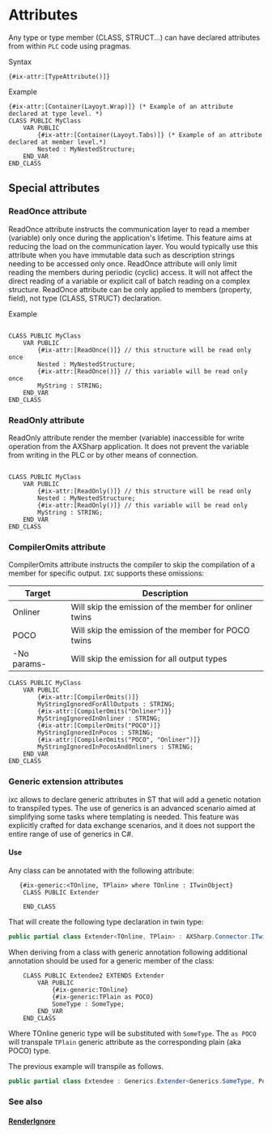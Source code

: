 # Attributes

Any type or type member (CLASS, STRUCT...) can have declared attributes from within `PLC` code using pragmas.

Syntax

~~~ iecst
{#ix-attr:[TypeAttribute()]}
~~~

Example

~~~iecst
{#ix-attr:[Container(Layoyt.Wrap)]} (* Example of an attribute declared at type level. *)
CLASS PUBLIC MyClass
    VAR PUBLIC
        {#ix-attr:[Container(Layoyt.Tabs)]} (* Example of an attribute declared at member level.*)
        Nested : MyNestedStructure;
    END_VAR
END_CLASS
~~~

## Special attributes

### ReadOnce attribute

ReadOnce attribute instructs the communication layer to read a member (variable) only once during the application's lifetime.
This feature aims at reducing the load on the communication layer. You would typically use this attribute when you have immutable data
such as description strings needing to be accessed only once.
ReadOnce attribute will only limit reading the members during periodic (cyclic) access. It will not affect the direct reading of a variable 
or explicit call of batch reading on a complex structure.
ReadOnce attribute can be only applied to members (property, field), not type (CLASS, STRUCT) declaration.


Example

~~~iecst

CLASS PUBLIC MyClass
    VAR PUBLIC
        {#ix-attr:[ReadOnce()]} // this structure will be read only once
        Nested : MyNestedStructure;
        {#ix-attr:[ReadOnce()]} // this variable will be read only once
        MyString : STRING;
    END_VAR
END_CLASS
~~~

### ReadOnly attribute

ReadOnly attribute render the member (variable) inaccessible for write operation from the AXSharp application. It does not prevent the variable from writing in the PLC or by other means of connection.


~~~iecst

CLASS PUBLIC MyClass
    VAR PUBLIC
        {#ix-attr:[ReadOnly()]} // this structure will be read only
        Nested : MyNestedStructure;
        {#ix-attr:[ReadOnly()]} // this variable will be read only
        MyString : STRING;
    END_VAR
END_CLASS
~~~

### CompilerOmits attribute

CompilerOmits attribute instructs the compiler to skip the compilation of a member for specific output. `IXC` supports these omissions:

|   Target    |                      Description                       |
| ----------- | ------------------------------------------------------ |
| Onliner     | Will skip the emission of the member for onliner twins |
| POCO        | Will skip the emission of the member for POCO twins    |
| -No params- | Will skip the emission for all output types            |


~~~iecst
CLASS PUBLIC MyClass
    VAR PUBLIC
        {#ix-attr:[CompilerOmits()]} 
        MyStringIgnoredForAllOutputs : STRING;
        {#ix-attr:[CompilerOmits("Onliner")]} 
        MyStringIgnoredInOnliner : STRING;
        {#ix-attr:[CompilerOmits("POCO")]} 
        MyStringIgnoredInPocos : STRING;
        {#ix-attr:[CompilerOmits("POCO", "Onliner")]} 
        MyStringIgnoredInPocosAndOnliners : STRING;
    END_VAR
END_CLASS
~~~

### Generic extension attributes

ixc allows to declare generic attributes in ST that will add a genetic notation to transpiled types.
The use of generics is an advanced scenario aimed at simplifying some tasks where templating is needed. 
This feature was explicitly crafted for data exchange scenarios, and it does not support the entire range of use of generics in C#.


#### Use

Any class can be annotated with the following attribute:

~~~iecst
   {#ix-generic:<TOnline, TPlain> where TOnline : ITwinObject}
    CLASS PUBLIC Extender
    
    END_CLASS
~~~

That will create the following type declaration in twin type:

~~~C#
public partial class Extender<TOnline, TPlain> : AXSharp.Connector.ITwinObject where TOnline : ITwinObject
~~~


When deriving from a class with generic annotation following additional annotation should be used for a generic member of the class:

~~~iecst
    CLASS PUBLIC Extendee2 EXTENDS Extender
        VAR PUBLIC
            {#ix-generic:TOnline}
            {#ix-generic:TPlain as POCO}
            SomeType : SomeType;          
        END_VAR
    END_CLASS
~~~

Where TOnline generic type will be substituted with `SomeType`. The `as POCO` will transpale `TPlain` generic attribute as the corresponding plain (aka POCO) type.

The previous example will transpile as follows.
~~~C#
public partial class Extendee : Generics.Extender<Generics.SomeType, Pocos.Generics.SomeType>
~~~

### See also 

#### [RenderIgnore](../blazor/RENDERABLECONTENT.md#renderignore-and-custom-labels)
